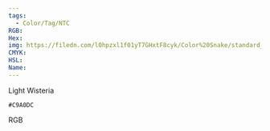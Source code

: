 ```yaml
---
tags:
  - Color/Tag/NTC
RGB:
Hex:
img: https://filedn.com/l0hpzxl1f01yT7GHxtF8cyk/Color%20Snake/standard_csv_to_svg//C9A0DC.svg
CMYK:
HSL:
Name:
---
```

Light Wisteria
```palette
#C9A0DC
```
RGB
